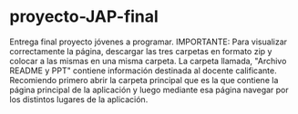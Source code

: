 # proyecto-JAP-final
Entrega final proyecto jóvenes a programar.
IMPORTANTE: Para visualizar correctamente la página, descargar las tres carpetas en formato zip y colocar a las mismas en una misma carpeta.
La carpeta llamada, "Archivo README y PPT" contiene información destinada al docente calificante. 
Recomiendo primero abrir la carpeta principal que es la que contiene la página principal de la aplicación y luego mediante esa página navegar por los distintos lugares de la aplicación.

